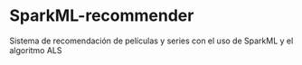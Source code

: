 # SparkML-recommender
Sistema de recomendación de películas y series con el uso de SparkML y el algoritmo ALS
